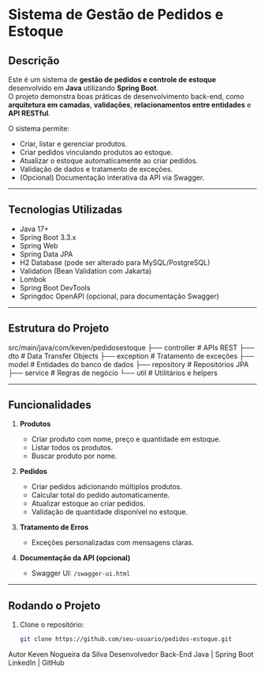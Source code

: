 # Sistema de Gestão de Pedidos e Estoque

## Descrição
Este é um sistema de **gestão de pedidos e controle de estoque** desenvolvido em **Java** utilizando **Spring Boot**.  
O projeto demonstra boas práticas de desenvolvimento back-end, como **arquitetura em camadas**, **validações**, **relacionamentos entre entidades** e **API RESTful**.  

O sistema permite:
- Criar, listar e gerenciar produtos.  
- Criar pedidos vinculando produtos ao estoque.  
- Atualizar o estoque automaticamente ao criar pedidos.  
- Validação de dados e tratamento de exceções.  
- (Opcional) Documentação interativa da API via Swagger.  

---

## Tecnologias Utilizadas
- Java 17+  
- Spring Boot 3.3.x  
- Spring Web  
- Spring Data JPA  
- H2 Database (pode ser alterado para MySQL/PostgreSQL)  
- Validation (Bean Validation com Jakarta)  
- Lombok  
- Spring Boot DevTools  
- Springdoc OpenAPI (opcional, para documentação Swagger)  

---

## Estrutura do Projeto
src/main/java/com/keven/pedidosestoque
├── controller # APIs REST
├── dto # Data Transfer Objects
├── exception # Tratamento de exceções
├── model # Entidades do banco de dados
├── repository # Repositórios JPA
├── service # Regras de negócio
└── util # Utilitários e helpers


---

## Funcionalidades
1. **Produtos**
   - Criar produto com nome, preço e quantidade em estoque.
   - Listar todos os produtos.
   - Buscar produto por nome.

2. **Pedidos**
   - Criar pedidos adicionando múltiplos produtos.
   - Calcular total do pedido automaticamente.
   - Atualizar estoque ao criar pedidos.
   - Validação de quantidade disponível no estoque.

3. **Tratamento de Erros**
   - Exceções personalizadas com mensagens claras.

4. **Documentação da API (opcional)**
   - Swagger UI: `/swagger-ui.html`  

---

## Rodando o Projeto
1. Clone o repositório:  
   ```bash
   git clone https://github.com/seu-usuario/pedidos-estoque.git
   
Autor
Keven Nogueira da Silva
Desenvolvedor Back-End Java | Spring Boot
LinkedIn | GitHub
